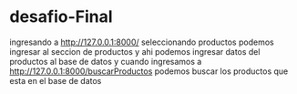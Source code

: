 # desafio-Final

ingresando a http://127.0.0.1:8000/ seleccionando productos podemos ingresar al seccion de productos y ahi podemos ingresar datos del productos al base de datos
y cuando ingresamos a http://127.0.0.1:8000/buscarProductos podemos buscar los productos que esta en el base de datos
